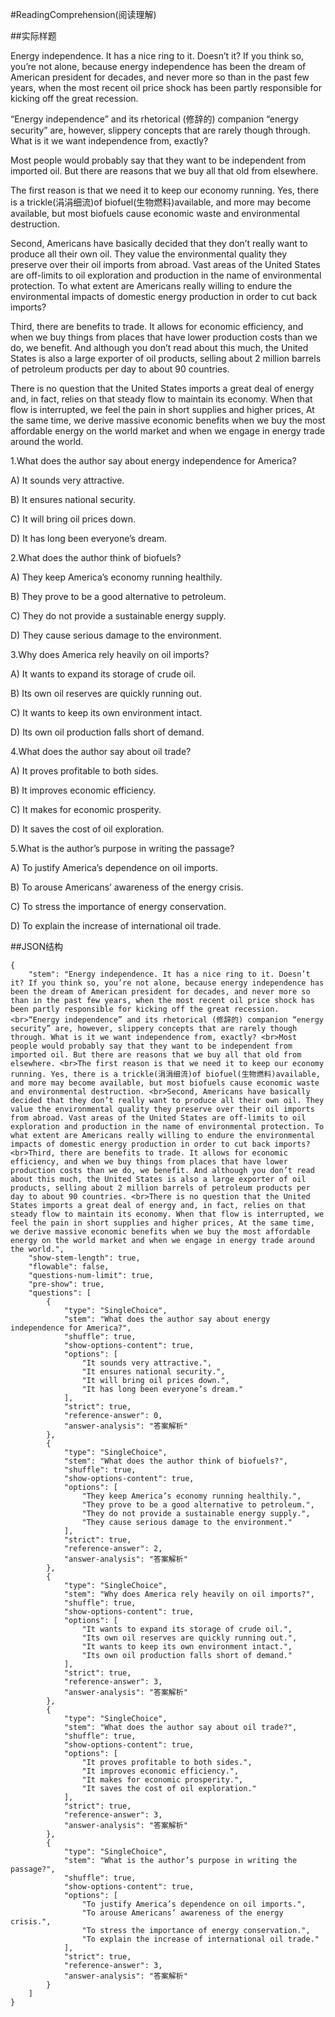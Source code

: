 #ReadingComprehension(阅读理解)

##实际样题

Energy independence. It has a nice ring to it. Doesn’t it? If you think so, you’re not alone, because energy independence has been the dream of American president for decades, and never more so than in the past few years, when the most recent oil price shock has been partly responsible for kicking off the great recession.

“Energy independence” and its rhetorical (修辞的) companion “energy security” are, however, slippery concepts that are rarely though through. What is it we want independence from, exactly?

Most people would probably say that they want to be independent from imported oil. But there are reasons that we buy all that old from elsewhere.

The first reason is that we need it to keep our economy running. Yes, there is a trickle(涓涓细流)of biofuel(生物燃料)available, and more may become available, but most biofuels cause economic waste and environmental destruction.

Second, Americans have basically decided that they don’t really want to produce all their own oil. They value the environmental quality they preserve over their oil imports from abroad. Vast areas of the United States are off-limits to oil exploration and production in the name of environmental protection. To what extent are Americans really willing to endure the environmental impacts of domestic energy production in order to cut back imports?

Third, there are benefits to trade. It allows for economic efficiency, and when we buy things from places that have lower production costs than we do, we benefit. And although you don’t read about this much, the United States is also a large exporter of oil products, selling about 2 million barrels of petroleum products per day to about 90 countries.

There is no question that the United States imports a great deal of energy and, in fact, relies on that steady flow to maintain its economy. When that flow is interrupted, we feel the pain in short supplies and higher prices, At the same time, we derive massive economic benefits when we buy the most affordable energy on the world market and when we engage in energy trade around the world.

1.What does the author say about energy independence for America?

A) It sounds very attractive. 

B) It ensures national security.

C) It will bring oil prices down. 

D) It has long been everyone’s dream.

2.What does the author think of biofuels?

A) They keep America’s economy running healthily.

B) They prove to be a good alternative to petroleum.

C) They do not provide a sustainable energy supply.

D) They cause serious damage to the environment.

3.Why does America rely heavily on oil imports?

A) It wants to expand its storage of crude oil.

B) Its own oil reserves are quickly running out.

C) It wants to keep its own environment intact.

D) Its own oil production falls short of demand.

4.What does the author say about oil trade?

A) It proves profitable to both sides.

B) It improves economic efficiency.

C) It makes for economic prosperity. 

D) It saves the cost of oil exploration.

5.What is the author’s purpose in writing the passage?

A) To justify America’s dependence on oil imports.

B) To arouse Americans’ awareness of the energy crisis.

C) To stress the importance of energy conservation.

D) To explain the increase of international oil trade.

##JSON结构

	{
		"stem": "Energy independence. It has a nice ring to it. Doesn’t it? If you think so, you’re not alone, because energy independence has been the dream of American president for decades, and never more so than in the past few years, when the most recent oil price shock has been partly responsible for kicking off the great recession. <br>“Energy independence” and its rhetorical (修辞的) companion “energy security” are, however, slippery concepts that are rarely though through. What is it we want independence from, exactly? <br>Most people would probably say that they want to be independent from imported oil. But there are reasons that we buy all that old from elsewhere. <br>The first reason is that we need it to keep our economy running. Yes, there is a trickle(涓涓细流)of biofuel(生物燃料)available, and more may become available, but most biofuels cause economic waste and environmental destruction. <br>Second, Americans have basically decided that they don’t really want to produce all their own oil. They value the environmental quality they preserve over their oil imports from abroad. Vast areas of the United States are off-limits to oil exploration and production in the name of environmental protection. To what extent are Americans really willing to endure the environmental impacts of domestic energy production in order to cut back imports? <br>Third, there are benefits to trade. It allows for economic efficiency, and when we buy things from places that have lower production costs than we do, we benefit. And although you don’t read about this much, the United States is also a large exporter of oil products, selling about 2 million barrels of petroleum products per day to about 90 countries. <br>There is no question that the United States imports a great deal of energy and, in fact, relies on that steady flow to maintain its economy. When that flow is interrupted, we feel the pain in short supplies and higher prices, At the same time, we derive massive economic benefits when we buy the most affordable energy on the world market and when we engage in energy trade around the world.",
		"show-stem-length": true,
		"flowable": false,
		"questions-num-limit": true,
		"pre-show": true,
		"questions": [
			{
				"type": "SingleChoice",
				"stem": "What does the author say about energy independence for America?",
				"shuffle": true,
				"show-options-content": true,
				"options": [
					"It sounds very attractive.",
					"It ensures national security.",
					"It will bring oil prices down.",
					"It has long been everyone’s dream."
				],
				"strict": true,
				"reference-answer": 0,
				"answer-analysis": "答案解析"
			},
			{
				"type": "SingleChoice",
				"stem": "What does the author think of biofuels?",
				"shuffle": true,
				"show-options-content": true,
				"options": [
					"They keep America’s economy running healthily.",
					"They prove to be a good alternative to petroleum.",
					"They do not provide a sustainable energy supply.",
					"They cause serious damage to the environment."
				],
				"strict": true,
				"reference-answer": 2,
				"answer-analysis": "答案解析"
			},
			{
				"type": "SingleChoice",
				"stem": "Why does America rely heavily on oil imports?",
				"shuffle": true,
				"show-options-content": true,
				"options": [
					"It wants to expand its storage of crude oil.",
					"Its own oil reserves are quickly running out.",
					"It wants to keep its own environment intact.",
					"Its own oil production falls short of demand."
				],
				"strict": true,
				"reference-answer": 3,
				"answer-analysis": "答案解析"
			},
			{
				"type": "SingleChoice",
				"stem": "What does the author say about oil trade?",
				"shuffle": true,
				"show-options-content": true,
				"options": [
					"It proves profitable to both sides.",
					"It improves economic efficiency.",
					"It makes for economic prosperity.",
					"It saves the cost of oil exploration."
				],
				"strict": true,
				"reference-answer": 3,
				"answer-analysis": "答案解析"
			},
			{
				"type": "SingleChoice",
				"stem": "What is the author’s purpose in writing the passage?",
				"shuffle": true,
				"show-options-content": true,
				"options": [
					"To justify America’s dependence on oil imports.",
					"To arouse Americans’ awareness of the energy crisis.",
					"To stress the importance of energy conservation.",
					"To explain the increase of international oil trade."
				],
				"strict": true,
				"reference-answer": 3,
				"answer-analysis": "答案解析"
			}
		]
	}


